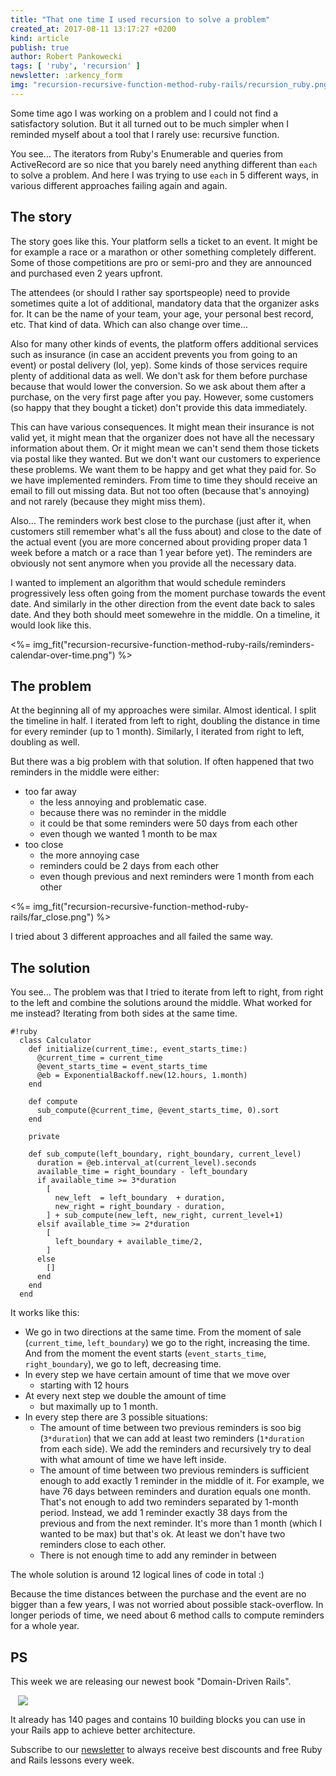 ```yaml
---
title: "That one time I used recursion to solve a problem"
created_at: 2017-08-11 13:17:27 +0200
kind: article
publish: true
author: Robert Pankowecki
tags: [ 'ruby', 'recursion' ]
newsletter: :arkency_form
img: "recursion-recursive-function-method-ruby-rails/recursion_ruby.png"
---
```


Some time ago I was working on a problem and I could not find a satisfactory solution. But it all turned out to be much simpler when I reminded myself about a tool that I rarely use: recursive function.

<!-- more -->

You see... The iterators from Ruby's Enumerable and queries from ActiveRecord are so nice that you barely need anything different than `each` to solve a problem. And here I was trying to use `each` in 5 different ways, in various different approaches failing again and again.

## The story

The story goes like this. Your platform sells a ticket to an event. It might be for example a race or a marathon or other something completely different. Some of those competitions are pro or semi-pro and they are announced and purchased even 2 years upfront.

The attendees (or should I rather say sportspeople) need to provide sometimes quite a lot of additional, mandatory data that the organizer asks for. It can be the name of your team, your age, your personal best record, etc. That kind of data. Which can also change over time...

Also for many other kinds of events, the platform offers additional services such as insurance (in case an accident prevents you from going to an event) or postal delivery (lol, yep). Some kinds of those services require plenty of additional data as well. We don't ask for them before purchase because that would lower the conversion. So we ask about them after a purchase, on the very first page after you pay. However, some customers (so happy that they bought a ticket) don't provide this data immediately.

This can have various consequences. It might mean their insurance is not valid yet, it might mean that the organizer does not have all the necessary information about them. Or it might mean we can't send them those tickets via postal like they wanted. But we don't want our customers to experience these problems. We want them to be happy and get what they paid for. So we have implemented reminders. From time to time they should receive an email to fill out missing data. But not too often (because that's annoying) and not rarely (because they might miss them).

Also... The reminders work best close to the purchase (just after it, when customers still remember what's all the fuss about) and close to the date of the actual event (you are more concerned about providing proper data 1 week before a match or a race than 1 year before yet). The reminders are obviously not sent anymore when you provide all the necessary data.

I wanted to implement an algorithm that would schedule reminders progressively less often going from the moment purchase towards the event date. And similarly in the other direction from the event date back to sales date. And they both should meet somewehre in the middle. On a timeline, it would look like this.

<%= img_fit("recursion-recursive-function-method-ruby-rails/reminders-calendar-over-time.png") %>

## The problem

At the beginning all of my approaches were similar. Almost identical. I split the timeline in half. I iterated from left to right, doubling the distance in time for every reminder (up to 1 month). Similarly, I iterated from right to left, doubling as well.

But there was a big problem with that solution. If often happened that two reminders in the middle were either:

* too far away
  * the less annoying and problematic case.
  * because there was no reminder in the middle
  * it could be that some reminders were 50 days from each other
  * even though we wanted 1 month to be max
* too close
  * the more annoying case
  * reminders could be 2 days from each other
  * even though previous and next reminders were 1 month from each other

<%= img_fit("recursion-recursive-function-method-ruby-rails/far_close.png") %>

I tried about 3 different approaches and all failed the same way.

## The solution

You see... The problem was that I tried to iterate from left to right, from right to the left and combine the solutions around the middle. What worked for me instead? Iterating from both sides at the same time.

```
#!ruby
  class Calculator
    def initialize(current_time:, event_starts_time:)
      @current_time = current_time
      @event_starts_time = event_starts_time
      @eb = ExponentialBackoff.new(12.hours, 1.month)
    end

    def compute
      sub_compute(@current_time, @event_starts_time, 0).sort
    end

    private

    def sub_compute(left_boundary, right_boundary, current_level)
      duration = @eb.interval_at(current_level).seconds
      available_time = right_boundary - left_boundary
      if available_time >= 3*duration
        [
          new_left  = left_boundary  + duration,
          new_right = right_boundary - duration,
        ] + sub_compute(new_left, new_right, current_level+1)
      elsif available_time >= 2*duration
        [
          left_boundary + available_time/2,
        ]
      else
        []
      end
    end
  end
```

It works like this:

* We go in two directions at the same time. From the moment of sale (`current_time`, `left_boundary`) we go to the right, increasing the time. And from the moment the event starts (`event_starts_time`, `right_boundary`), we go to left, decreasing time.
* In every step we have certain amount of time that we move over
  * starting with 12 hours
* At every next step we double the amount of time
  * but maximally up to 1 month.
* In every step there are 3 possible situations:
  * The amount of time between two previous reminders is soo big (`3*duration`) that we can add at least two reminders (`1*duration` from each side). We add the reminders and recursively try to deal with what amount of time we have left inside.
  * The amount of time between two previous reminders is sufficient enough to add exactly 1 reminder in the middle of it. For example, we have 76 days between reminders and duration equals one month. That's not enough to add two reminders separated by 1-month period. Instead, we add 1 reminder exactly 38 days from the previous and from the next reminder. It's more than 1 month (which I wanted to be max) but that's ok. At least we don't have two reminders close to each other.
  * There is not enough time to add any reminder in between

The whole solution is around 12 logical lines of code in total :)

Because the time distances between the purchase and the event are no bigger than a few years, I was not worried about possible stack-overflow. In longer periods of time, we need about 6 method calls to compute reminders for a whole year.

## PS

This week we are releasing our newest book "Domain-Driven Rails".

<div style="margin:auto; width: 480px;">
  <a href="/domain-driven-rails/">
    <img src="//blog-arkency.imgix.net/domain-driven-rails-design/cover7-100.png?w=480&h=480&fit=max">
  </a>
</div>

It already has 140 pages and contains 10 building blocks you can use in your Rails app to achieve better architecture.

Subscribe to our [newsletter](http://arkency.com/newsletter) to always receive best discounts and free Ruby and Rails lessons every week.